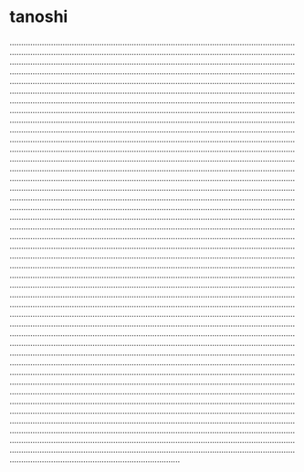 # tanoshi

..............................................................................................................................................................................................................................................................................................................................................................................................................................................................................................................................................................................................................................................................................................................................................................................................................................................................................................................................................................................................................................................................................................................................................................................................................................................................................................................................................................................................................................................................................................................................................................................................................................................................................................................................................................................................................................................................................................................................................................................................................................................................................................................................................................................................................................................................................................................................................................................................................................................................................................................................................................................................................................................................................................................................................................................................................................................................................................................................................................................................................................................................................................................................................................................................................................................................................................................................................................................................................................................................................................................................................................................................................................................................................................................................................................................................................................................................................................................................................................................................................................................................................................................................................................................................................................................................................................................................................................................................................................................................................................................................................................................................................................................................................................................................................................................................................................................................................................................................................................................................................................................................................................................................................................................................................................................................................................................................................................................................................................................................................................................................................................................................................................